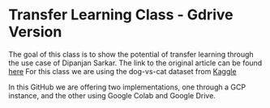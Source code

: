 # Transfer Learning Class - Gdrive Version

The goal of this class is to show the potential of transfer learning through the use case of Dipanjan Sarkar.
The link to the original article can be found [here](https://towardsdatascience.com/a-comprehensive-hands-on-guide-to-transfer-learning-with-real-world-applications-in-deep-learning-212bf3b2f27a)
For this class we are using the dog-vs-cat dataset from [Kaggle](https://www.kaggle.com/c/dogs-vs-cats)

In this GitHub we are offering two implementations, one through a GCP instance, and the other using Google Colab and Google Drive.
